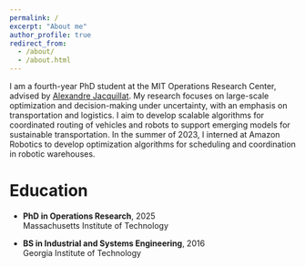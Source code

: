 ```yaml
---
permalink: /
excerpt: "About me"
author_profile: true
redirect_from: 
  - /about/
  - /about.html
---
```


I am a fourth-year PhD student at the MIT Operations Research Center, advised by [Alexandre Jacquillat](https://mitmgmtfaculty.mit.edu/ajacquillat/). My research focuses on large-scale optimization and decision-making under uncertainty, with an emphasis on transportation and logistics. I aim to develop scalable algorithms for coordinated routing of vehicles and robots to support emerging models for sustainable transportation. In the summer of 2023, I interned at Amazon Robotics to develop optimization algorithms for scheduling and coordination in robotic warehouses. 

Education
======

- **PhD in Operations Research**, 2025  \
Massachusetts Institute of Technology

- **BS in Industrial and Systems Engineering**, 2016  \
Georgia Institute of Technology
